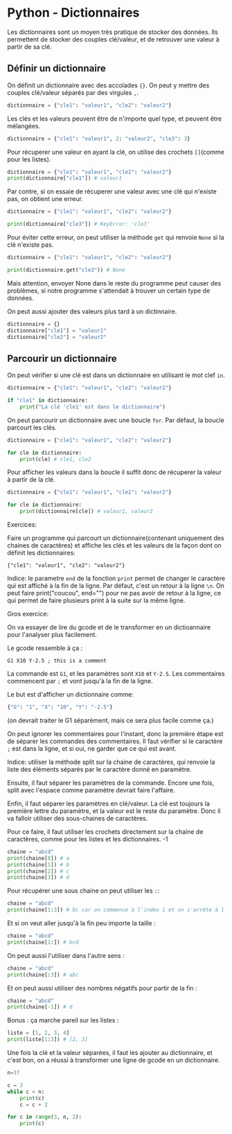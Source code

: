 # Python - Dictionnaires

Les dictionnaires sont un moyen très pratique de stocker des données. Ils permettent de stocker des couples clé/valeur, et de retrouver une valeur à partir de sa clé.

## Définir un dictionnaire

On définit un dictionnaire avec des accolades `{}`. On peut y mettre des couples clé/valeur séparés par des virgules `,`.

```py
dictionnaire = {"cle1": "valeur1", "cle2": "valeur2"}
```

Les clés et les valeurs peuvent être de n'importe quel type, et peuvent être mélangées.



```py
dictionnaire = {"cle1": "valeur1", 2: "valeur2", "cle3": 3}
```

Pour récuperer une valeur en ayant la clé, on utilise des crochets `[]`(comme pour les listes).

```py
dictionnaire = {"cle1": "valeur1", "cle2": "valeur2"}
print(dictionnaire["cle1"]) # valeur1
```

Par contre, si on essaie de récuperer une valeur avec une clé qui n'existe pas, on obtient une erreur.

```py
dictionnaire = {"cle1": "valeur1", "cle2": "valeur2"}

print(dictionnaire["cle3"]) # KeyError: 'cle3'
```

Pour éviter cette erreur, on peut utiliser la méthode `get` qui renvoie `None` si la clé n'existe pas.

```py
dictionnaire = {"cle1": "valeur1", "cle2": "valeur2"}

print(dictionnaire.get("cle3")) # None
```

Mais attention, envoyer None dans le reste du programme peut causer des problèmes, si notre programme s'attendait à trouver un certain type de données.



On peut aussi ajouter des valeurs plus tard à un dictinnaire.

```py
dictionnaire = {}
dictionnaire["cle1"] = "valeur1"
dictionnaire["cle2"] = "valeur2"
```

## Parcourir un dictionnaire

On peut vérifier si une clé est dans un dictionnaire en utilisant le mot clef `in`.

```py
dictionnaire = {"cle1": "valeur1", "cle2": "valeur2"}

if "cle1" in dictionnaire:
    print("La clé 'cle1' est dans le dictionnaire")
```

On peut parcourir un dictionnaire avec une boucle `for`. Par défaut, la boucle parcourt les clés.

```py
dictionnaire = {"cle1": "valeur1", "cle2": "valeur2"}

for cle in dictionnaire:
    print(cle) # cle1, cle2
```
Pour afficher les valeurs dans la boucle il suffit donc de récuperer la valeur à partir de la clé.

```py
dictionnaire = {"cle1": "valeur1", "cle2": "valeur2"}

for cle in dictionnaire:
    print(dictionnaire[cle]) # valeur1, valeur2
```

Exercices:

Faire un programme qui parcourt un dictionnaire(contenant uniquement des chaines de caractères) et affiche les clés et les valeurs de la façon dont on définit les dictionnaires:

`{"cle1": "valeur1", "cle2": "valeur2"}`

Indice: le parametre `end` de la fonction `print` permet de changer le caractère qui est affiché à la fin de la ligne. Par défaut, c'est un retour à la ligne `\n`. On peut faire print("coucou", end="") pour ne pas avoir de retour à la ligne, ce qui permet de faire plusieurs print à la suite sur la même ligne.



Gros exercice:

On va essayer de lire du gcode et de le transformer en un dictioannaire pour l'analyser plus facilement.

Le gcode ressemble à ça :
```gcode
G1 X10 Y-2.5 ; this is a comment
```
La commande est `G1`, et les paramètres sont `X10` et `Y-2.5`. Les commentaires commencent par `;` et vont jusqu'à la fin de la ligne.

Le but est d'afficher un dictionnaire comme:
```py
{"G": "1", "X": "10", "Y": "-2.5"}
```
(on devrait traiter le G1 séparément, mais ce sera plus facile comme ça.)

On peut ignorer les commentaires pour l'instant, donc la première étape est de séparer les commandes des commentaires. Il faut vérifier si le caractère `;` est dans la ligne, et si oui, ne garder que ce qui est avant.

Indice: utiliser la méthode split sur la chaine de caractères, qui renvoie la liste des éléments séparés par le caractère donné en paramètre.


Ensuite, il faut séparer les paramètres de la commande. Encore une fois, split avec l'espace comme paramètre devrait faire l'affaire.

Enfin, il faut séparer les paramètres en clé/valeur.
La clé est toujours la première lettre du paramètre, et la valeur est le reste du paramètre.
Donc il va falloir utiliser des sous-chaines de caractères.

Pour ce faire, il faut utiliser les crochets directement sur la chaine de caractères, comme pour les listes et les dictionnaires.
            -1
```py     0123
chaine = "abcd"
print(chaine[0]) # a
print(chaine[1]) # b
print(chaine[2]) # c
print(chaine[3]) # d
```

Pour récupérer une sous chaine on peut utiliser les `:`:

```py
chaine = "abcd"
print(chaine[1:3]) # bc car on commence à l'index 1 et on s'arrête à l'index 3(exclu)
```

Et si on veut aller jusqu'à la fin peu importe la taille :

```py
chaine = "abcd"
print(chaine[1:]) # bcd
```

On peut aussi l'utiliser dans l'autre sens :

```py
chaine = "abcd"
print(chaine[:3]) # abc
```

Et on peut aussi utiliser des nombres négatifs pour partir de la fin :

```py
chaine = "abcd"
print(chaine[-1]) # d
```

Bonus : ça marche pareil sur les listes :

```py
liste = [1, 2, 3, 4]
print(liste[1:3]) # [2, 3]
```

Une fois la clé et la valeur séparées, il faut les ajouter au dictionnaire, et c'est bon, on a réussi à transformer une ligne de gcode en un dictionnaire.


```py
n=37

c = 3
while c < n:
    print(c)
    c = c + 2

for c in range(3, n, 2):
    print(c)
```
